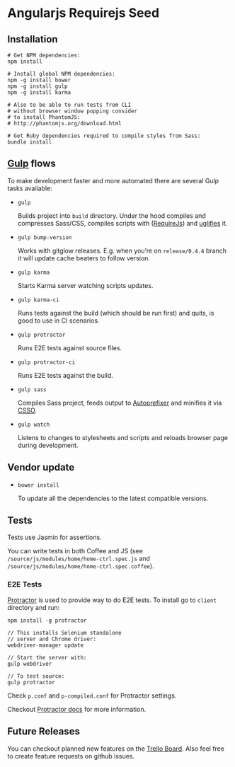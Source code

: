 Angularjs Requirejs Seed
========================

Installation
------------

    # Get NPM dependencies:
    npm install

    # Install global NPM dependencies:
    npm -g install bower
    npm -g install gulp
    npm -g install karma

    # Also to be able to run tests from CLI
    # without browser window popping consider
    # to install PhantomJS:
    # http://phantomjs.org/download.html

    # Get Ruby dependencies required to compile styles from Sass:
    bundle install

[Gulp](http://gulpjs.com/) flows
----------

To make development faster and more automated there are several Gulp tasks available:

* `gulp`

  Builds project into `build` directory. Under the hood compiles and compresses Sass/CSS, compiles scripts
  with ([RequireJs](http://requirejs.org/)) and [uglifies](http://lisperator.net/uglifyjs/) it.

* `gulp bump-version`

  Works with gitglow releases.
  E.g. when you’re on `release/0.4.4` branch it will update cache beaters to follow version.

* `gulp karma`

  Starts Karma server watching scripts updates.

* `gulp karma-ci`

  Runs tests against the build (which should be run first) and quits, is good to use in CI scenarios.

* `gulp protractor`

  Runs E2E tests against source files.

* `gulp protractor-ci`

  Runs E2E tests against the build.

* `gulp sass`

  Compiles Sass project, feeds output to [Autoprefixer](https://github.com/ai/autoprefixer) and minifies it via
  [CSSO](https://github.com/css/csso).

* `gulp watch`

  Listens to changes to stylesheets and scripts and reloads browser page during development.

Vendor update
-------------

* `bower install`

  To update all the dependencies to the latest compatible versions.

## Tests

Tests use Jasmin for assertions.

You can write tests in both Coffee and JS
(see `/source/js/modules/home/home-ctrl.spec.js` and `/source/js/modules/home/home-ctrl.spec.coffee`).

### E2E Tests

[Protractor](https://github.com/angular/protractor) is used to provide way to do E2E tests. To install go to `client`
directory and run:

    npm install -g protractor

    // This installs Selenium standalone
    // server and Chrome driver:
    webdriver-manager update

    // Start the server with:
    gulp webdriver

    // To test source:
    gulp protractor

Check `p.conf` and `p-compiled.conf` for Protractor settings.

Checkout [Protractor docs](https://github.com/angular/protractor/blob/master/docs/) for more information.

## Future Releases

You can checkout planned new features on the [Trello Board](https://trello.com/b/XXevXg3l/angular-require-seed).
Also feel free to create feature requests on github issues.
